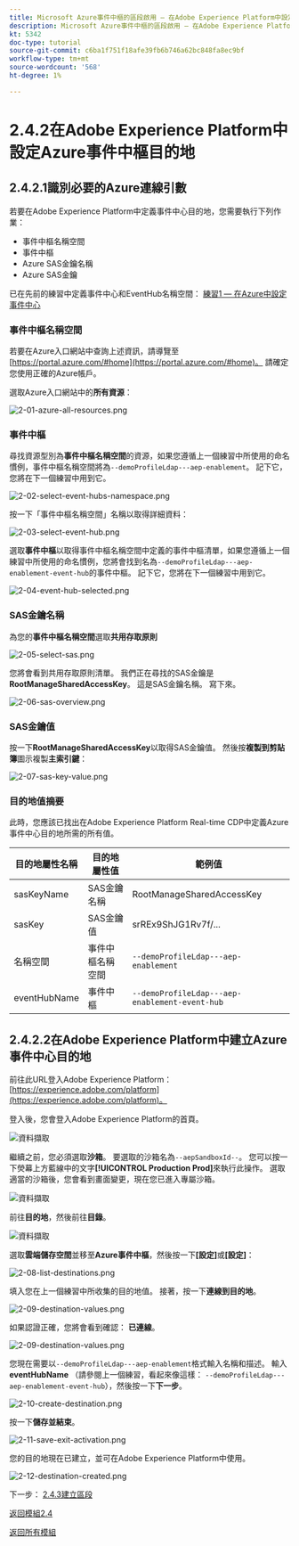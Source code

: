 ```yaml
---
title: Microsoft Azure事件中樞的區段啟用 — 在Adobe Experience Platform中設定事件中樞RTCDP目的地
description: Microsoft Azure事件中樞的區段啟用 — 在Adobe Experience Platform中設定事件中樞RTCDP目的地
kt: 5342
doc-type: tutorial
source-git-commit: c6ba1f751f18afe39fb6b746a62bc848fa8ec9bf
workflow-type: tm+mt
source-wordcount: '568'
ht-degree: 1%

---
```


# 2.4.2在Adobe Experience Platform中設定Azure事件中樞目的地

## 2.4.2.1識別必要的Azure連線引數

若要在Adobe Experience Platform中定義事件中心目的地，您需要執行下列作業：

- 事件中樞名稱空間
- 事件中樞
- Azure SAS金鑰名稱
- Azure SAS金鑰

已在先前的練習中定義事件中心和EventHub名稱空間： [練習1 — 在Azure中設定事件中心](./ex1.md)

### 事件中樞名稱空間

若要在Azure入口網站中查詢上述資訊，請導覽至[https://portal.azure.com/#home](https://portal.azure.com/#home)。 請確定您使用正確的Azure帳戶。

選取Azure入口網站中的&#x200B;**所有資源**：

![2-01-azure-all-resources.png](./images/2-01-azure-all-resources.png)

### 事件中樞

尋找資源型別為&#x200B;**事件中樞名稱空間**&#x200B;的資源，如果您遵循上一個練習中所使用的命名慣例，事件中樞名稱空間將為`--demoProfileLdap---aep-enablement`。 記下它，您將在下一個練習中用到它。

![2-02-select-event-hubs-namespace.png](./images/2-02-select-event-hubs-namespace.png)

按一下「事件中樞名稱空間」名稱以取得詳細資料：

![2-03-select-event-hub.png](./images/2-03-select-event-hub.png)

選取&#x200B;**事件中樞**&#x200B;以取得事件中樞名稱空間中定義的事件中樞清單，如果您遵循上一個練習中所使用的命名慣例，您將會找到名為`--demoProfileLdap---aep-enablement-event-hub`的事件中樞。 記下它，您將在下一個練習中用到它。

![2-04-event-hub-selected.png](./images/2-04-event-hub-selected.png)

### SAS金鑰名稱

為您的&#x200B;**事件中樞名稱空間**&#x200B;選取&#x200B;**共用存取原則**

![2-05-select-sas.png](./images/2-05-select-sas.png)

您將會看到共用存取原則清單。 我們正在尋找的SAS金鑰是&#x200B;**RootManageSharedAccessKey**。 這是SAS金鑰名稱。 寫下來。

![2-06-sas-overview.png](./images/2-06-sas-overview.png)

### SAS金鑰值

按一下&#x200B;**RootManageSharedAccessKey**&#x200B;以取得SAS金鑰值。 然後按&#x200B;**複製到剪貼簿**&#x200B;圖示複製&#x200B;**主索引鍵**：

![2-07-sas-key-value.png](./images/2-07-sas-key-value.png)

### 目的地值摘要

此時，您應該已找出在Adobe Experience Platform Real-time CDP中定義Azure事件中心目的地所需的所有值。

| 目的地屬性名稱 | 目的地屬性值 | 範例值 |
|---|---|---|
| sasKeyName | SAS金鑰名稱 | RootManageSharedAccessKey |
| sasKey | SAS金鑰值 | srREx9ShJG1Rv7f/... |
| 名稱空間 | 事件中樞名稱空間 | `--demoProfileLdap---aep-enablement` |
| eventHubName | 事件中樞 | `--demoProfileLdap---aep-enablement-event-hub` |

## 2.4.2.2在Adobe Experience Platform中建立Azure事件中心目的地

前往此URL登入Adobe Experience Platform： [https://experience.adobe.com/platform](https://experience.adobe.com/platform)。

登入後，您會登入Adobe Experience Platform的首頁。

![資料擷取](./../../../modules/datacollection/module1.2/images/home.png)

繼續之前，您必須選取&#x200B;**沙箱**。 要選取的沙箱名為``--aepSandboxId--``。 您可以按一下熒幕上方藍線中的文字&#x200B;**[!UICONTROL Production Prod]**&#x200B;來執行此操作。 選取適當的沙箱後，您會看到畫面變更，現在您已進入專屬沙箱。

![資料擷取](./../../../modules/datacollection/module1.2/images/sb1.png)

前往&#x200B;**目的地**，然後前往&#x200B;**目錄**。

![資料擷取](./images/sb2a.png)

選取&#x200B;**雲端儲存空間**&#x200B;並移至&#x200B;**Azure事件中樞**，然後按一下&#x200B;**[設定]**&#x200B;或&#x200B;**[設定]**：

![2-08-list-destinations.png](./images/2-08-list-destinations.png)

填入您在上一個練習中所收集的目的地值。 接著，按一下&#x200B;**連線到目的地**。

![2-09-destination-values.png](./images/2-09-destination-values.png)

如果認證正確，您將會看到確認： **已連線**。

![2-09-destination-values.png](./images/2-09-destination-valuesa.png)

您現在需要以`--demoProfileLdap---aep-enablement`格式輸入名稱和描述。 輸入&#x200B;**eventHubName** （請參閱上一個練習，看起來像這樣： `--demoProfileLdap---aep-enablement-event-hub`），然後按一下&#x200B;**下一步**。

![2-10-create-destination.png](./images/2-10-create-destination.png)

按一下&#x200B;**儲存並結束**。

![2-11-save-exit-activation.png](./images/2-11-save-exit-activation.png)

您的目的地現在已建立，並可在Adobe Experience Platform中使用。

![2-12-destination-created.png](./images/2-12-destination-created.png)

下一步： [2.4.3建立區段](./ex3.md)

[返回模組2.4](./segment-activation-microsoft-azure-eventhub.md)

[返回所有模組](./../../../overview.md)
